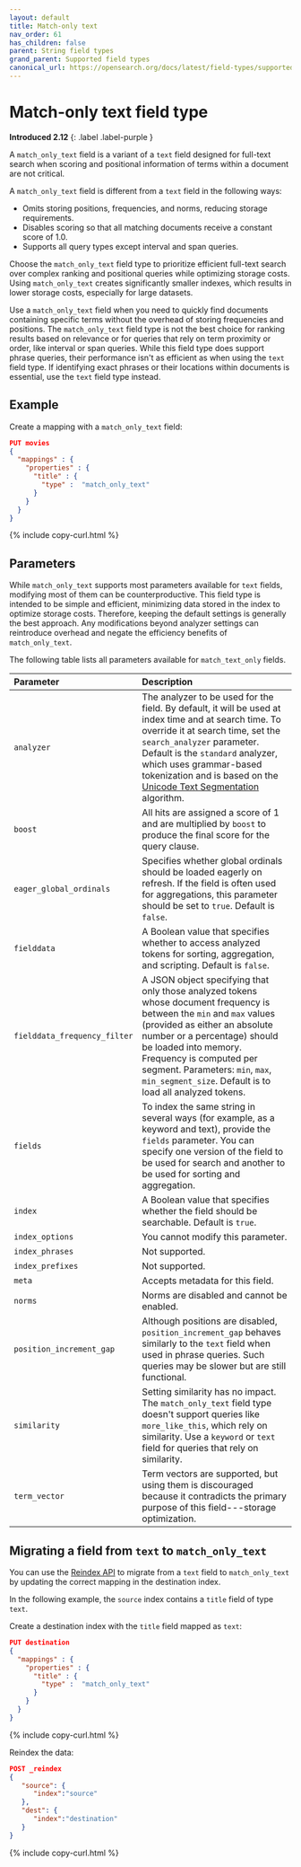 ```yaml
---
layout: default
title: Match-only text
nav_order: 61
has_children: false
parent: String field types
grand_parent: Supported field types
canonical_url: https://opensearch.org/docs/latest/field-types/supported-field-types/match-only-text/
---
```


# Match-only text field type
**Introduced 2.12**
{: .label .label-purple }

A `match_only_text` field is a variant of a `text` field designed for full-text search when scoring and positional information of terms within a document are not critical.

A `match_only_text` field is different from a `text` field in the following ways:

 - Omits storing positions, frequencies, and norms, reducing storage requirements.
 - Disables scoring so that all matching documents receive a constant score of 1.0.
 - Supports all query types except interval and span queries.

Choose the `match_only_text` field type to prioritize efficient full-text search over complex ranking and positional queries while optimizing storage costs. Using `match_only_text` creates significantly smaller indexes, which results in lower storage costs, especially for large datasets. 

Use a `match_only_text` field when you need to quickly find documents containing specific terms without the overhead of storing frequencies and positions. The `match_only_text` field type is not the best choice for ranking results based on relevance or for queries that rely on term proximity or order, like interval or span queries. While this field type does support phrase queries, their performance isn't as efficient as when using the `text` field type. If identifying exact phrases or their locations within documents is essential, use the `text` field type instead.

## Example

Create a mapping with a `match_only_text` field:

```json
PUT movies
{
  "mappings" : {
    "properties" : {
      "title" : {
        "type" :  "match_only_text"
      }
    }
  }
}
```
{% include copy-curl.html %}

## Parameters

While `match_only_text` supports most parameters available for `text` fields, modifying most of them can be counterproductive. This field type is intended to be simple and efficient, minimizing data stored in the index to optimize storage costs. Therefore, keeping the default settings is generally the best approach. Any modifications beyond analyzer settings can reintroduce overhead and negate the efficiency benefits of `match_only_text`.

The following table lists all parameters available for `match_text_only` fields.

Parameter | Description
:--- | :---
`analyzer` | The analyzer to be used for the field. By default, it will be used at index time and at search time. To override it at search time, set the `search_analyzer` parameter. Default is the `standard` analyzer, which uses grammar-based tokenization and is based on the [Unicode Text Segmentation](https://unicode.org/reports/tr29/) algorithm.
`boost` |  All hits are assigned a score of 1 and are multiplied by `boost` to produce the final score for the query clause.
`eager_global_ordinals` | Specifies whether global ordinals should be loaded eagerly on refresh. If the field is often used for aggregations, this parameter should be set to `true`. Default is `false`.
`fielddata` | A Boolean value that specifies whether to access analyzed tokens for sorting, aggregation, and scripting. Default is `false`.
`fielddata_frequency_filter` | A JSON object specifying that only those analyzed tokens whose document frequency is between the `min` and `max` values (provided as either an absolute number or a percentage) should be loaded into memory. Frequency is computed per segment. Parameters: `min`, `max`, `min_segment_size`. Default is to load all analyzed tokens.
`fields` | To index the same string in several ways (for example, as a keyword and text), provide the `fields` parameter. You can specify one version of the field to be used for search and another to be used for sorting and aggregation.
`index` | A Boolean value that specifies whether the field should be searchable. Default is `true`.
`index_options` | You cannot modify this parameter.
`index_phrases` | Not supported.
`index_prefixes` | Not supported.
`meta` | Accepts metadata for this field.
`norms` | Norms are disabled and cannot be enabled.
`position_increment_gap` | Although positions are disabled, `position_increment_gap` behaves similarly to the `text` field when used in phrase queries. Such queries may be slower but are still functional.
`similarity` | Setting similarity has no impact. The `match_only_text` field type doesn't support queries like `more_like_this`, which rely on similarity. Use a `keyword` or `text` field for queries that rely on similarity.
`term_vector` | Term vectors are supported, but using them is discouraged because it contradicts the primary purpose of this field---storage optimization.

## Migrating a field from `text` to `match_only_text`

You can use the [Reindex API]({{site.url}}{{site.baseurl}}/api-reference/document-apis/reindex/) to migrate from a `text` field to `match_only_text` by updating the correct mapping in the destination index.

In the following example, the `source` index contains a `title` field of type `text`.

Create a destination index with the `title` field mapped as `text`:

```json
PUT destination
{
  "mappings" : {
    "properties" : {
      "title" : {
        "type" :  "match_only_text"
      }
    }
  }
}
```
{% include copy-curl.html %}

Reindex the data:

```json
POST _reindex
{
   "source": {
      "index":"source"
   },
   "dest": {
      "index":"destination"
   }
}
```
{% include copy-curl.html %}
